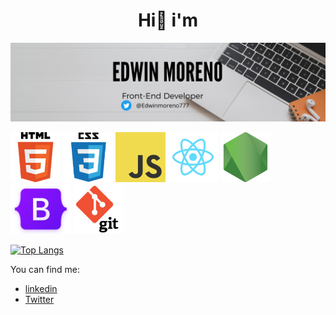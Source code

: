 
<h1 align="center"> Hi👋 i'm </h1>


![me](https://github.com/edwinmoreno77/edwinmoreno77/blob/main/1.png)

<code><img height="80" alt="html" src="https://github.com/edwinmoreno77/edwinmoreno77/blob/main/html.png"></code> 
<code><img height="80" alt="css" src="https://github.com/edwinmoreno77/edwinmoreno77/blob/main/css.png"></code> 
<code><img height="80" alt="javascript" src="https://github.com/edwinmoreno77/edwinmoreno77/blob/main/javascript.png"></code>
<code><img height="80" alt="react" src="https://github.com/edwinmoreno77/edwinmoreno77/blob/main/react.png"></code>
<code><img height="80" alt="nodejs" src="https://github.com/edwinmoreno77/edwinmoreno77/blob/main/nodejs.png"></code>
<code><img height="80" alt="nodejs" src="https://github.com/edwinmoreno77/edwinmoreno77/blob/main/bootstrap-logo-shadow.png"></code>
<code><img height="80" alt="nodejs" src="https://github.com/edwinmoreno77/edwinmoreno77/blob/main/logo-git.png"></code>

[![Top Langs](https://github-readme-stats.vercel.app/api/top-langs/?username=edwinmoreno77&layout=compact)](https://github.com/anuraghazra/github-readme-stats)

You can find me:
- [linkedin](https://www.linkedin.com/in/edwinmoreno777/)
- [Twitter](https://twitter.com/Edwinmoreno777)




